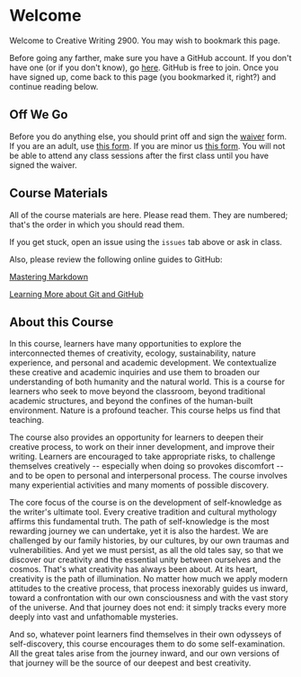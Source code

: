 # Welcome

Welcome to Creative Writing 2900. You may wish to bookmark this page.

Before going any farther, make sure you have a GitHub account. If you don't have one (or if you don't know), go [here](https://github.com/join). GitHub is free to join. Once you have signed up, come back to this page (you bookmarked it, right?) and continue reading below.

## Off We Go

Before you do anything else, you should print off and sign the [waiver](https://github.com/creative-writing-2900/CRWR2900-draft/blob/master/Waiver%20Form%20(Adult).pdf) form. If you are an adult, use [this form](https://github.com/creative-writing-2900/CRWR2900-draft/blob/master/Waiver%20Form%20(Adult).pdf). If you are minor us [this form](https://github.com/creative-writing-2900/CRWR2900-draft/blob/master/Waiver%20Form%20(Minor).pdf). You will not be able to attend any class sessions after the first class until you have signed the waiver.

## Course Materials

All of the course materials are here. Please read them. They are numbered; that's the order in which you should read them.

If you get stuck, open an issue using the `issues` tab above or ask in class.

Also, please review the following online guides to GitHub:

[Mastering Markdown](https://guides.github.com/features/mastering-markdown/)

[Learning More about Git and GitHub](https://guides.github.com/)

 
## About this Course

In this course, learners have many opportunities to explore the interconnected themes of creativity, ecology, sustainability, nature experience, and personal and academic development. We contextualize these creative and academic inquiries and use them to broaden our understanding of both humanity and the natural world. This is a course for learners who seek to move beyond the classroom, beyond traditional academic structures, and beyond the confines of the human-built environment. Nature is a profound teacher. This course helps us find that teaching.

The course also provides an opportunity for learners to deepen their creative process, to work on their inner development, and improve their writing. Learners are encouraged to take appropriate risks, to challenge themselves creatively -- especially when doing so provokes discomfort -- and to be open to personal and interpersonal process. The course involves many experiential activities and many moments of possible discovery.

The core focus of the course is on the development of self-knowledge as the writer's ultimate tool. Every creative tradition and cultural mythology affirms this fundamental truth. The path of self-knowledge is the most rewarding journey we can undertake, yet it is also the hardest. We are challenged by our family histories, by our cultures, by our own traumas and vulnerabilities. And yet we must persist, as all the old tales say, so that we discover our creativity and the essential unity between ourselves and the cosmos. That's what creativity has always been about. At its heart, creativity is the path of illumination. No matter how much we apply modern attitudes to the creative process, that process inexorably guides us inward, toward a confrontation with our own consciousness and with the vast story of the universe. And that journey does not end: it simply tracks every more deeply into vast and unfathomable mysteries.

And so, whatever point learners find themselves in their own odysseys of self-discovery, this course encourages them to do some self-examination. All the great tales arise from the journey inward, and our own versions of that journey will be the source of our deepest and best creativity.

